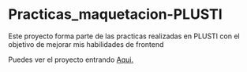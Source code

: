 # Practicas_maquetacion-PLUSTI
Este proyecto forma parte de las practicas realizadas en PLUSTI con el objetivo de mejorar mis habilidades de frontend

Puedes ver el proyecto entrando [Aqui.](https://javierborja2000.github.io/Practicas_maquetacion-PLUSTI/)
